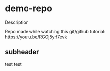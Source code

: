 # demo-repo
Description

Repo made while watching this git/github tutorial: https://youtu.be/RGOj5yH7evk

## subheader

test test